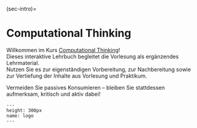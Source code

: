 (sec-intro)=
# Computational Thinking

Willkommen im Kurs [Computational Thinking](sec-what-is-ct)!  
Dieses interaktive Lehrbuch begleitet die Vorlesung als ergänzendes Lehrmaterial.  
Nutzen Sie es zur eigenständigen Vorbereitung, zur Nachbereitung sowie zur Vertiefung der Inhalte aus Vorlesung und Praktikum.

Vermeiden Sie passives Konsumieren – bleiben Sie stattdessen aufmerksam, kritisch und aktiv dabei!


```{figure} ./figs/logo.png
---
height: 300px
name: logo
---
```